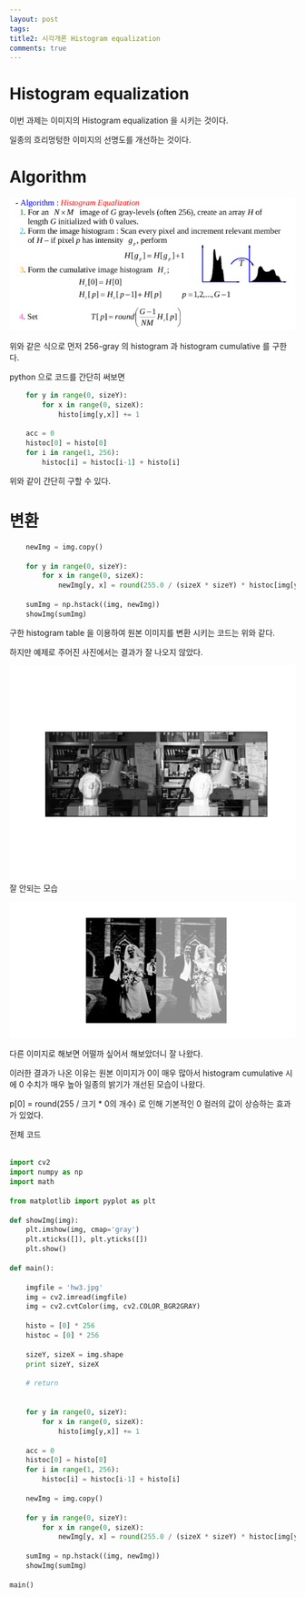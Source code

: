 ```yaml
---
layout: post
tags: 
title2: 시각개론 Histogram equalization
comments: true
---
```



# Histogram equalization 

이번 과제는 이미지의 Histogram equalization 을 시키는 것이다. 

일종의 흐리멍텅한 이미지의 선명도를 개선하는 것이다.

# Algorithm

![](../images/visual/hw3_3.png)

위와 같은 식으로 먼저 256-gray 의 histogram 과 histogram cumulative 를 구한다.

python 으로 코드를 간단히 써보면

``` python
    for y in range(0, sizeY):
        for x in range(0, sizeX):
            histo[img[y,x]] += 1

    acc = 0
    histoc[0] = histo[0]
    for i in range(1, 256):
        histoc[i] = histoc[i-1] + histo[i]
```

위와 같이 간단히 구할 수 있다. 


# 변환


``` python
    newImg = img.copy()

    for y in range(0, sizeY):
        for x in range(0, sizeX):
            newImg[y, x] = round(255.0 / (sizeX * sizeY) * histoc[img[y, x]]) 

    sumImg = np.hstack((img, newImg))    
    showImg(sumImg) 

```

구한 histogram table 을 이용하여 원본 이미지를 변환 시키는 코드는 위와 같다.

하지만 예제로 주어진 사진에서는 결과가 잘 나오지 않았다. 

![](../images/visual/hw3_1.png)
잘 안되는 모습

![](../images/visual/hw3_2.png)

다른 이미지로 해보면 어떨까 싶어서 해보았더니 잘 나왔다.

이러한 결과가 나온 이유는 원본 이미지가 0이 매우 많아서 histogram cumulative 시에 0 수치가 매우 높아 일종의 밝기가 개선된 모습이 나왔다.

p[0] = round(255 / 크기 * 0의 개수)  로 인해 기본적인 0 컬러의 값이 상승하는 효과가 있었다.


전체 코드
``` python

import cv2
import numpy as np
import math

from matplotlib import pyplot as plt

def showImg(img):
    plt.imshow(img, cmap='gray')
    plt.xticks([]), plt.yticks([])
    plt.show()

def main():

    imgfile = 'hw3.jpg' 
    img = cv2.imread(imgfile) 
    img = cv2.cvtColor(img, cv2.COLOR_BGR2GRAY)

    histo = [0] * 256
    histoc = [0] * 256

    sizeY, sizeX = img.shape
    print sizeY, sizeX

    # return


    for y in range(0, sizeY):
        for x in range(0, sizeX):
            histo[img[y,x]] += 1

    acc = 0
    histoc[0] = histo[0]
    for i in range(1, 256):
        histoc[i] = histoc[i-1] + histo[i]

    newImg = img.copy()

    for y in range(0, sizeY):
        for x in range(0, sizeX):
            newImg[y, x] = round(255.0 / (sizeX * sizeY) * histoc[img[y, x]]) 

    sumImg = np.hstack((img, newImg))    
    showImg(sumImg) 

main()


```

